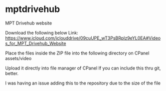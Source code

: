 # mptdrivehub
MPT Drivehub website

Download the following below
Link: https://www.icloud.com/iclouddrive/09cuUPE_wT3PsBRplz9eYL0EA#Videos_for_MPT_Drivehub_Website

Place the files inside the ZIP file into the following directory on CPanel
assets/video

Upload it directly into file manager of CPanel
If you can include this thru git, better. 

I was having an issue adding this to the repository due to the size of the file